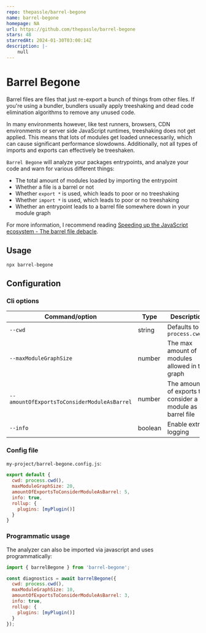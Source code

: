 ```yaml
---
repo: thepassle/barrel-begone
name: barrel-begone
homepage: NA
url: https://github.com/thepassle/barrel-begone
stars: 48
starredAt: 2024-01-30T03:00:14Z
description: |-
    null
---
```


# Barrel Begone

Barrel files are files that just re-export a bunch of things from other files. If you're using a bundler, bundlers usually apply treeshaking and dead code elimination algorithms to remove any unused code.

In many environments however, like test runners, browsers, CDN environments or server side JavaScript runtimes, treeshaking does not get applied. This means that lots of modules get loaded unnecessarily, which can cause significant performance slowdowns. Additionally, not all types of imports and exports can effectively be treeshaken.

`Barrel Begone` will analyze your packages entrypoints, and analyze your code and warn for various different things:

- The total amount of modules loaded by importing the entrypoint
- Whether a file is a barrel or not
- Whether `export *` is used, which leads to poor or no treeshaking
- Whether `import *` is used, which leads to poor or no treeshaking
- Whether an entrypoint leads to a barrel file somewhere down in your module graph

For more information, I recommend reading [Speeding up the JavaScript ecosystem - The barrel file debacle](https://marvinh.dev/blog/speeding-up-javascript-ecosystem-part-7/).

## Usage

```
npx barrel-begone
```

## Configuration

### Cli options

| Command/option                              | Type       | Description                                                         | Example                                               |
| ------------------------------------------- | ---------- | ------------------------------------------------------------------- | ----------------------------------------------------- |
| `--cwd`                                     | string     | Defaults to `process.cwd()`                                         | `--cwd "/Foo/bar"`                                    |
| `--maxModuleGraphSize`                      | number     | The max amount of modules allowed in the graph                      | `--maxModuleGraphSize 20`                             |
| `--amountOfExportsToConsiderModuleAsBarrel` | number     | The amount of exports to consider a module as barrel file           | `--amountOfExportsToConsiderModuleAsBarrel 10`        |
| `--info`                                    | boolean    | Enable extra logging                                                | `--info`                                              |

### Config file

`my-project/barrel-begone.config.js`:
```js
export default {
  cwd: process.cwd(),
  maxModuleGraphSize: 20,
  amountOfExportsToConsiderModuleAsBarrel: 5,
  info: true,
  rollup: {
    plugins: [myPlugin()]
  }
}
```

### Programmatic usage

The analyzer can also be imported via javascript and uses programmatically:

```js
import { barrelBegone } from 'barrel-begone';

const diagnostics = await barrelBegone({
  cwd: process.cwd(),
  maxModuleGraphSize: 10,
  amountOfExportsToConsiderModuleAsBarrel: 3,
  info: true,
  rollup: {
    plugins: [myPlugin()]
  }
});
```

